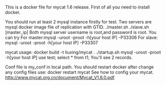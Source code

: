 This is a docker file for mycat 1.6 release.
First of all you need to install docker.

You should run at least 2 mysql instance firstly for test.
Two servers are mysql docker image file of replication with GTID.
	./master.sh
	./slave.sh [master_ip]
Both mysql server username is root,and password is root.
You can try 
	For master:mysql -uroot -proot -h[your host IP] -P33306 
	For slave: mysql -uroot -proot -h[your host IP] -P33307

mycat usage:
	docker build -t liuxing/mycat .
	./startup.sh
	mysql -uroot -proot -h[your host IP] 
	use test;
	select * from t1;
You'll see 2 records.

Conf file is my_conf in local path.
You should restart docker after change any config files use:
	docker restart mycat
See how to config your mycat.
	http://www.mycat.org.cn/document/Mycat_V1.6.0.pdf
	
